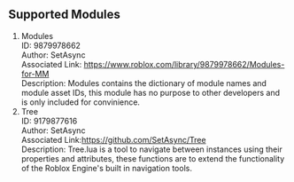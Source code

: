 ## Supported Modules

 1. Modules<br>
 ID: 9879978662<br>
 Author: SetAsync<br>
 Associated Link: https://www.roblox.com/library/9879978662/Modules-for-MM<br>
 Description: Modules contains the dictionary of module names and module asset IDs, this module has no purpose to other developers and is only included for convinience.<br>
2. Tree<br>
ID: 9179877616<br>
Author: SetAsync<br>
Associated Link:https://github.com/SetAsync/Tree<br>
Description: Tree.lua is a tool to navigate between instances using their properties and attributes, these functions are to extend the functionality of the Roblox Engine's built in navigation tools.<br>
